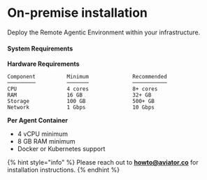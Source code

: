 # On-premise installation

Deploy the Remote Agentic Environment within your infrastructure.

#### System Requirements

**Hardware Requirements**

```
Component          Minimum              Recommended
─────────          ───────              ───────────
CPU                4 cores              8+ cores
RAM                16 GB                32+ GB
Storage            100 GB               500+ GB
Network            1 Gbps               10 Gbps
```

**Per Agent Container**

* 4 vCPU minimum
* 8 GB RAM minimum
* Docker or Kubernetes support

{% hint style="info" %}
Please reach out to **howto@aviator.co** for installation instructions.
{% endhint %}
